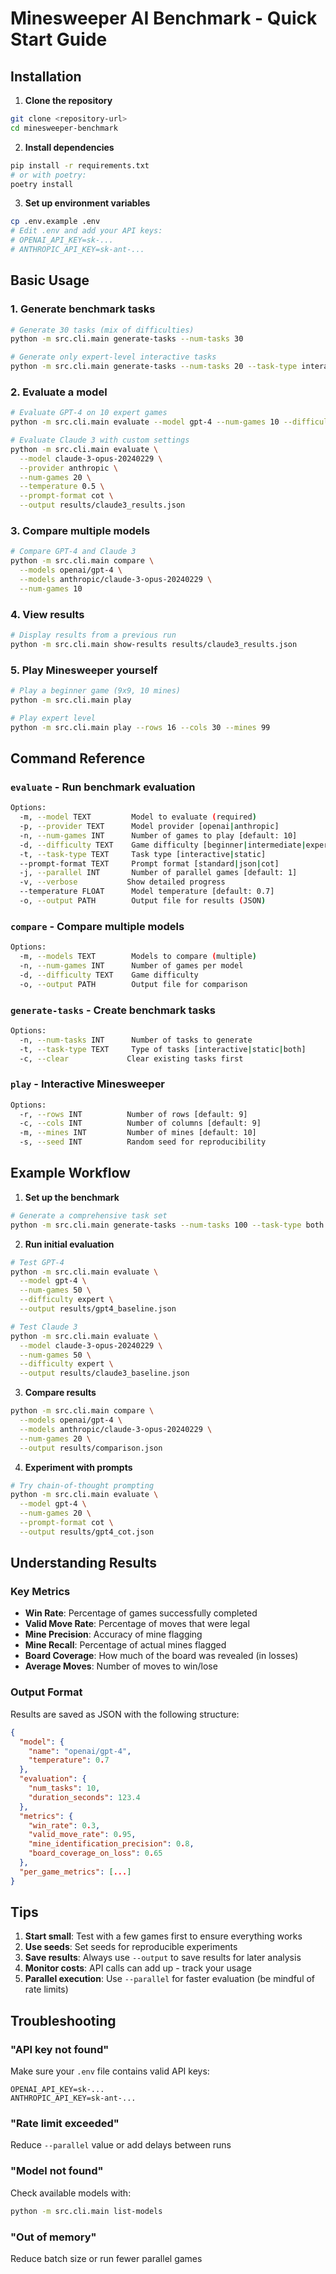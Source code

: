 # Minesweeper AI Benchmark - Quick Start Guide

## Installation

1. **Clone the repository**
```bash
git clone <repository-url>
cd minesweeper-benchmark
```

2. **Install dependencies**
```bash
pip install -r requirements.txt
# or with poetry:
poetry install
```

3. **Set up environment variables**
```bash
cp .env.example .env
# Edit .env and add your API keys:
# OPENAI_API_KEY=sk-...
# ANTHROPIC_API_KEY=sk-ant-...
```

## Basic Usage

### 1. Generate benchmark tasks
```bash
# Generate 30 tasks (mix of difficulties)
python -m src.cli.main generate-tasks --num-tasks 30

# Generate only expert-level interactive tasks
python -m src.cli.main generate-tasks --num-tasks 20 --task-type interactive
```

### 2. Evaluate a model
```bash
# Evaluate GPT-4 on 10 expert games
python -m src.cli.main evaluate --model gpt-4 --num-games 10 --difficulty expert

# Evaluate Claude 3 with custom settings
python -m src.cli.main evaluate \
  --model claude-3-opus-20240229 \
  --provider anthropic \
  --num-games 20 \
  --temperature 0.5 \
  --prompt-format cot \
  --output results/claude3_results.json
```

### 3. Compare multiple models
```bash
# Compare GPT-4 and Claude 3
python -m src.cli.main compare \
  --models openai/gpt-4 \
  --models anthropic/claude-3-opus-20240229 \
  --num-games 10
```

### 4. View results
```bash
# Display results from a previous run
python -m src.cli.main show-results results/claude3_results.json
```

### 5. Play Minesweeper yourself
```bash
# Play a beginner game (9x9, 10 mines)
python -m src.cli.main play

# Play expert level
python -m src.cli.main play --rows 16 --cols 30 --mines 99
```

## Command Reference

### `evaluate` - Run benchmark evaluation
```bash
Options:
  -m, --model TEXT         Model to evaluate (required)
  -p, --provider TEXT      Model provider [openai|anthropic]
  -n, --num-games INT      Number of games to play [default: 10]
  -d, --difficulty TEXT    Game difficulty [beginner|intermediate|expert]
  -t, --task-type TEXT     Task type [interactive|static]
  --prompt-format TEXT     Prompt format [standard|json|cot]
  -j, --parallel INT       Number of parallel games [default: 1]
  -v, --verbose           Show detailed progress
  --temperature FLOAT      Model temperature [default: 0.7]
  -o, --output PATH        Output file for results (JSON)
```

### `compare` - Compare multiple models
```bash
Options:
  -m, --models TEXT        Models to compare (multiple)
  -n, --num-games INT      Number of games per model
  -d, --difficulty TEXT    Game difficulty
  -o, --output PATH        Output file for comparison
```

### `generate-tasks` - Create benchmark tasks
```bash
Options:
  -n, --num-tasks INT      Number of tasks to generate
  -t, --task-type TEXT     Type of tasks [interactive|static|both]
  -c, --clear             Clear existing tasks first
```

### `play` - Interactive Minesweeper
```bash
Options:
  -r, --rows INT          Number of rows [default: 9]
  -c, --cols INT          Number of columns [default: 9]
  -m, --mines INT         Number of mines [default: 10]
  -s, --seed INT          Random seed for reproducibility
```

## Example Workflow

1. **Set up the benchmark**
```bash
# Generate a comprehensive task set
python -m src.cli.main generate-tasks --num-tasks 100 --task-type both
```

2. **Run initial evaluation**
```bash
# Test GPT-4
python -m src.cli.main evaluate \
  --model gpt-4 \
  --num-games 50 \
  --difficulty expert \
  --output results/gpt4_baseline.json

# Test Claude 3
python -m src.cli.main evaluate \
  --model claude-3-opus-20240229 \
  --num-games 50 \
  --difficulty expert \
  --output results/claude3_baseline.json
```

3. **Compare results**
```bash
python -m src.cli.main compare \
  --models openai/gpt-4 \
  --models anthropic/claude-3-opus-20240229 \
  --num-games 20 \
  --output results/comparison.json
```

4. **Experiment with prompts**
```bash
# Try chain-of-thought prompting
python -m src.cli.main evaluate \
  --model gpt-4 \
  --num-games 20 \
  --prompt-format cot \
  --output results/gpt4_cot.json
```

## Understanding Results

### Key Metrics

- **Win Rate**: Percentage of games successfully completed
- **Valid Move Rate**: Percentage of moves that were legal
- **Mine Precision**: Accuracy of mine flagging
- **Mine Recall**: Percentage of actual mines flagged
- **Board Coverage**: How much of the board was revealed (in losses)
- **Average Moves**: Number of moves to win/lose

### Output Format

Results are saved as JSON with the following structure:
```json
{
  "model": {
    "name": "openai/gpt-4",
    "temperature": 0.7
  },
  "evaluation": {
    "num_tasks": 10,
    "duration_seconds": 123.4
  },
  "metrics": {
    "win_rate": 0.3,
    "valid_move_rate": 0.95,
    "mine_identification_precision": 0.8,
    "board_coverage_on_loss": 0.65
  },
  "per_game_metrics": [...]
}
```

## Tips

1. **Start small**: Test with a few games first to ensure everything works
2. **Use seeds**: Set seeds for reproducible experiments
3. **Save results**: Always use `--output` to save results for later analysis
4. **Monitor costs**: API calls can add up - track your usage
5. **Parallel execution**: Use `--parallel` for faster evaluation (be mindful of rate limits)

## Troubleshooting

### "API key not found"
Make sure your `.env` file contains valid API keys:
```
OPENAI_API_KEY=sk-...
ANTHROPIC_API_KEY=sk-ant-...
```

### "Rate limit exceeded"
Reduce `--parallel` value or add delays between runs

### "Model not found"
Check available models with:
```bash
python -m src.cli.main list-models
```

### "Out of memory"
Reduce batch size or run fewer parallel games